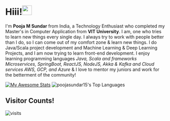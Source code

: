 # Hiii!<img src="https://raw.githubusercontent.com/MartinHeinz/MartinHeinz/master/wave.gif" width="30px">

I'm **Pooja M Sundar** from India, a Technology Enthusiast who completed my Master's in Computer Application from **VIT University**. I am, one who tries to learn new things every single day. I always try to work with people better than I do, so I can come out of my comfort zone & learn new things. I do Java/Scala project development and Machine Learning & Deep Learning Projects, and I am now trying to learn front-end development. I enjoy learning programming languages *Java, Scala and frameworks Microservices, SpringBoot, ReactJS, NodeJS, Akka & Kafka and Cloud services AWS, GCP, and Azure* & I love to mentor my juniors and work for the betterment of the community!

<!-- 2020 graph
<img src="https://github.com/poojasundar15/poojasundar15/blob/master/ezgif-4-5370f601a9b3.gif" width="700"> -->

[![My Awesome Stats](https://awesome-github-stats.azurewebsites.net/user-stats/poojasundar15?cardType=level&theme=jolly&preferLogin=false&Ring=DDDCDC)](https://github-readme-streak-stats.herokuapp.com/?user=poojasundar15&theme=jolly&hide_border=true&layout=compact)
![poojasundar15's Top Languages](https://github-readme-stats.vercel.app/api/top-langs/?username=poojasundar15&theme=jolly&show_icons=true&hide_border=true&layout=compact) 

## Visitor Counts!
<img src="https://visit-counter.vercel.app/counter.png?page=https%3A%2F%2Fgithub.com%2Fpoojasundar15&s=30&c=9905a3&bg=00000000&no=5&ff=alien&tb=&ta=" alt="visits">
<svg viewBox="-16 -32 880 192" width="880" height="192" xmlns="http://www.w3.org/2000/svg">
